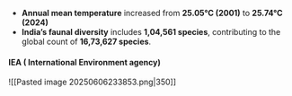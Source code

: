  - **Annual mean temperature** increased from **25.05°C (2001)** to **25.74°C (2024)**
 - **India’s faunal diversity** includes **1,04,561 species**, contributing to the global count of **16,73,627 species**.

#### IEA ( International Environment agency)
![[Pasted image 20250606233853.png|350]]
	